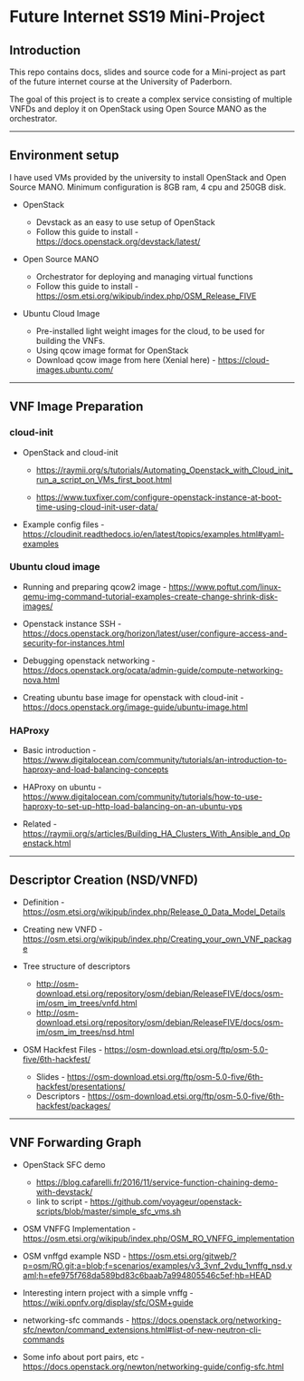 # Future Internet SS19 Mini-Project

## Introduction

This repo contains docs, slides and source code for a Mini-project as part of the future internet course at the University of Paderborn.

The goal of this project is to create a complex service consisting of multiple VNFDs and deploy it on OpenStack using Open Source MANO as the orchestrator.

---

## Environment setup

I have used VMs provided by the university to install OpenStack and Open Source MANO. Minimum configuration is 8GB ram, 4 cpu and 250GB disk.

+ OpenStack
    + Devstack as an easy to use setup of OpenStack 
    + Follow this guide to install - https://docs.openstack.org/devstack/latest/

+ Open Source MANO
    + Orchestrator for deploying and managing virtual functions
    + Follow this guide to install - https://osm.etsi.org/wikipub/index.php/OSM_Release_FIVE

+ Ubuntu Cloud Image
    + Pre-installed light weight images for the cloud, to be used for building the VNFs.
    + Using qcow image format for OpenStack
    + Download qcow image from here (Xenial here) -  https://cloud-images.ubuntu.com/

---

## VNF Image Preparation

### cloud-init

+ OpenStack and cloud-init 
    - https://raymii.org/s/tutorials/Automating_Openstack_with_Cloud_init_run_a_script_on_VMs_first_boot.html

    - https://www.tuxfixer.com/configure-openstack-instance-at-boot-time-using-cloud-init-user-data/

+ Example config files - https://cloudinit.readthedocs.io/en/latest/topics/examples.html#yaml-examples

### Ubuntu cloud image

+ Running and preparing qcow2 image - https://www.poftut.com/linux-qemu-img-command-tutorial-examples-create-change-shrink-disk-images/

+ Openstack instance SSH - https://docs.openstack.org/horizon/latest/user/configure-access-and-security-for-instances.html

+ Debugging openstack networking - https://docs.openstack.org/ocata/admin-guide/compute-networking-nova.html

+ Creating ubuntu base image for openstack with cloud-init - https://docs.openstack.org/image-guide/ubuntu-image.html


### HAProxy

+ Basic introduction - https://www.digitalocean.com/community/tutorials/an-introduction-to-haproxy-and-load-balancing-concepts

+ HAProxy on ubuntu - https://www.digitalocean.com/community/tutorials/how-to-use-haproxy-to-set-up-http-load-balancing-on-an-ubuntu-vps

+ Related - https://raymii.org/s/articles/Building_HA_Clusters_With_Ansible_and_Openstack.html

---

## Descriptor Creation (NSD/VNFD)

+ Definition - https://osm.etsi.org/wikipub/index.php/Release_0_Data_Model_Details

+ Creating new VNFD - https://osm.etsi.org/wikipub/index.php/Creating_your_own_VNF_package 

+ Tree structure of descriptors
    - http://osm-download.etsi.org/repository/osm/debian/ReleaseFIVE/docs/osm-im/osm_im_trees/vnfd.html
    - http://osm-download.etsi.org/repository/osm/debian/ReleaseFIVE/docs/osm-im/osm_im_trees/nsd.html

+ OSM Hackfest Files - https://osm-download.etsi.org/ftp/osm-5.0-five/6th-hackfest/
    - Slides - https://osm-download.etsi.org/ftp/osm-5.0-five/6th-hackfest/presentations/
    - Descriptors - https://osm-download.etsi.org/ftp/osm-5.0-five/6th-hackfest/packages/

---

## VNF Forwarding Graph

+ OpenStack SFC demo
    - https://blog.cafarelli.fr/2016/11/service-function-chaining-demo-with-devstack/
    - link to script - https://github.com/voyageur/openstack-scripts/blob/master/simple_sfc_vms.sh

+ OSM VNFFG Implementation - https://osm.etsi.org/wikipub/index.php/OSM_RO_VNFFG_implementation

+ OSM vnffgd example NSD - https://osm.etsi.org/gitweb/?p=osm/RO.git;a=blob;f=scenarios/examples/v3_3vnf_2vdu_1vnffg_nsd.yaml;h=efe975f768da589bd83c6baab7a994805546c5ef;hb=HEAD

+ Interesting intern project with a simple vnffg - https://wiki.opnfv.org/display/sfc/OSM+guide

+ networking-sfc commands - https://docs.openstack.org/networking-sfc/newton/command_extensions.html#list-of-new-neutron-cli-commands

+ Some info about port pairs, etc - https://docs.openstack.org/newton/networking-guide/config-sfc.html
